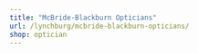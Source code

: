 ```yaml
---
title: "McBride-Blackburn Opticians"
url: /lynchburg/mcbride-blackburn-opticians/
shop: optician
---
```

